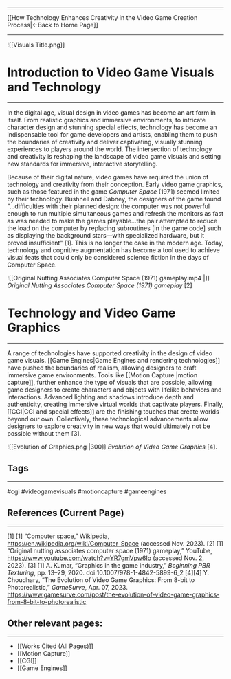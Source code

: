 ___
[[How Technology Enhances Creativity in the Video Game Creation Process|←Back to Home Page]]
____
![[Visuals Title.png]]
# Introduction to Video Game Visuals and Technology
____
In the digital age, visual design in video games has become an art form in itself. From realistic graphics and immersive environments, to intricate character design and stunning special effects, technology has become an indispensable tool for game developers and artists, enabling them to push the boundaries of creativity and deliver captivating, visually stunning experiences to players around the world. The intersection of technology and creativity is reshaping the landscape of video game visuals and setting new standards for immersive, interactive storytelling.

Because of their digital nature, video games have required the union of technology and creativity from their conception. Early video game graphics, such as those featured in the game _Computer Space_ (1971) seemed limited by their technology. Bushnell and Dabney, the designers of the game found "...difficulties with their planned design: the computer was not powerful enough to run multiple simultaneous games and refresh the monitors as fast as was needed to make the games playable...the pair attempted to reduce the load on the computer by replacing subroutines [in the game code] such as displaying the background stars—with specialized hardware, but it proved insufficient" [1]. This is no longer the case in the modern age. Today, technology and cognitive augmentation has become a tool used to achieve visual feats that could only be considered science fiction in the days of Computer Space.

![[Original Nutting Associates Computer Space (1971) gameplay.mp4 |]]
_Original Nutting Associates Computer Space (1971) gameplay_ [2]

# Technology and Video Game Graphics
___

A range of technologies have supported creativity in the design of video game visuals. [[Game Engines|Game Engines and rendering technologies]] have pushed the boundaries of realism, allowing designers to craft immersive game environments. Tools like [[Motion Capture |motion capture]], further enhance the type of visuals that are possible, allowing game designers to create characters and objects with lifelike behaviors and interactions. Advanced lighting and shadows introduce depth and authenticity, creating immersive virtual worlds that captivate players. Finally, [[CGI|CGI and special effects]] are the finishing touches that create worlds beyond our own. Collectively, these technological advancements allow designers to explore creativity in new ways that would ultimately not be possible without them [3].

![[Evolution of Graphics.png |300]]
_Evolution of Video Game Graphics_ [4].

## Tags
_____
#cgi #videogamevisuals #motioncapture #gameengines
## References (Current Page)
____
[1] [1] “Computer space,” Wikipedia, https://en.wikipedia.org/wiki/Computer_Space (accessed Nov. 2023).
[2] [1] “Original nutting associates computer space (1971) gameplay,” YouTube, https://www.youtube.com/watch?v=YR7gmVpw6Io (accessed Nov. 2, 2023).
[3] [1] A. Kumar, “Graphics in the game industry,” _Beginning PBR Texturing_, pp. 13–29, 2020. doi:10.1007/978-1-4842-5899-6_2
[4][4] Y. Choudhary, “The Evolution of Video Game Graphics: From 8-bit to Photorealistic,” _GameSurve_, Apr. 07, 2023. https://www.gamesurve.com/post/the-evolution-of-video-game-graphics-from-8-bit-to-photorealistic
 ‌
## Other relevant pages:
_____
- [[Works Cited (All Pages)]] 
- [[Motion Capture]]
- [[CGI]]
- [[Game Engines]]